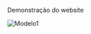 Demonstração do website

![Modelo1](https://user-images.githubusercontent.com/44476616/103382105-7ca67680-4acc-11eb-8a87-150397931311.gif)
